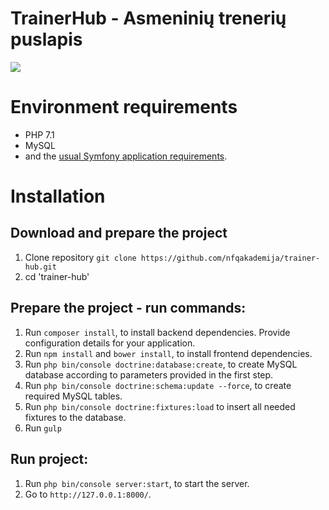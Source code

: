 TrainerHub - Asmeninių trenerių puslapis
===========
<img src="https://travis-ci.org/nfqakademija/trainer-hub.svg?branch=master"/>

# Environment requirements

* PHP 7.1
* MySQL
* and the [usual Symfony application requirements](http://symfony.com/doc/current/reference/requirements.html).

# Installation
## Download and prepare the project
1. Clone repository `git clone https://github.com/nfqakademija/trainer-hub.git`
2. cd 'trainer-hub'

## Prepare the project - run commands:
1. Run `composer install`, to install backend dependencies. Provide configuration details for your application.
2. Run `npm install` and `bower install`, to install frontend dependencies.
3. Run `php bin/console doctrine:database:create`, to create MySQL database according to parameters provided in the first step.
4. Run `php bin/console doctrine:schema:update --force`, to create required MySQL tables.
5. Run `php bin/console doctrine:fixtures:load` to insert all needed fixtures to the database.
6. Run `gulp` 

## Run project:
1. Run `php bin/console server:start`, to start the server.
2. Go to `http://127.0.0.1:8000/`.